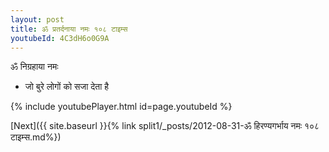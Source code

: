 ```yaml
---
layout: post
title: ॐ प्रतर्दनाया नमः १०८ टाइम्स
youtubeId: 4C3dH6o0G9A
---
```

 
 
 ॐ निग्रहाया नमः  
 
 -  जो बुरे लोगों को सजा देता है 
 
  
 
  
 
 
 
 
 
 


{% include youtubePlayer.html id=page.youtubeId %}
 
[Next]({{ site.baseurl }}{% link  split1/_posts/2012-08-31-ॐ हिरण्यगर्भाय नमः १०८ टाइम्स.md%})
 
